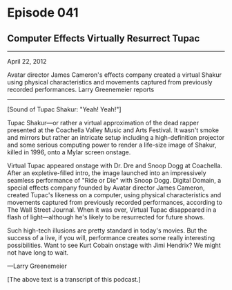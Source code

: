 # Episode 041

## Computer Effects Virtually Resurrect Tupac

---

April 22, 2012

Avatar director James Cameron's effects company created a virtual Shakur using physical characteristics and movements captured from previously recorded performances. Larry Greenemeier reports

---

[Sound of Tupac Shakur: "Yeah! Yeah!"]

Tupac Shakur—or rather a virtual approximation of the dead rapper presented at the Coachella Valley Music and Arts Festival. It wasn't smoke and mirrors but rather an intricate setup including a high-definition projector and some serious computing power to render a life-size image of Shakur, killed in 1996, onto a Mylar screen onstage.

Virtual Tupac appeared onstage with Dr. Dre and Snoop Dogg at Coachella. After an expletive-filled intro, the image launched into an impressively seamless performance of "Ride or Die" with Snoop Dogg. Digital Domain, a special effects company founded by Avatar director James Cameron, created Tupac's likeness on a computer, using physical characteristics and movements captured from previously recorded performances, according to The Wall Street Journal. When it was over, Virtual Tupac disappeared in a flash of light—although he's likely to be resurrected for future shows.

Such high-tech illusions are pretty standard in today's movies. But the success of a live, if you will, performance creates some really interesting possibilities. Want to see Kurt Cobain onstage with Jimi Hendrix? We might not have long to wait.

—Larry Greenemeier

[The above text is a transcript of this podcast.]

